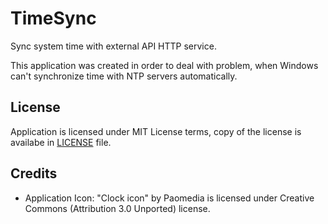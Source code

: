 # TimeSync

Sync system time with external API HTTP service.

This application was created in order to deal with problem, when
Windows can't synchronize time with NTP servers automatically.

## License

Application is licensed under MIT License terms, copy of the license is availabe in [LICENSE](LICENSE) file.

## Credits

* Application Icon: "Clock icon" by Paomedia is licensed under Creative Commons (Attribution 3.0 Unported) license.
